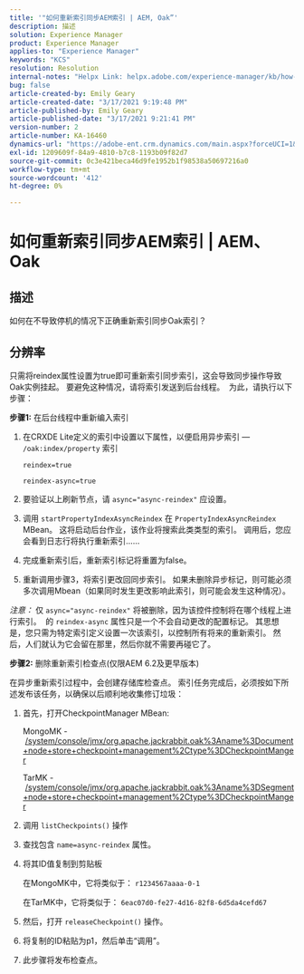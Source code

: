 ```yaml
---
title: '"如何重新索引同步AEM索引 | AEM, Oak”'
description: 描述
solution: Experience Manager
product: Experience Manager
applies-to: "Experience Manager"
keywords: "KCS"
resolution: Resolution
internal-notes: "Helpx Link: helpx.adobe.com/experience-manager/kb/how-to-reindex-a-synchronous-AEM-index-AEM-Oak.html"
bug: false
article-created-by: Emily Geary
article-created-date: "3/17/2021 9:19:48 PM"
article-published-by: Emily Geary
article-published-date: "3/17/2021 9:21:41 PM"
version-number: 2
article-number: KA-16460
dynamics-url: "https://adobe-ent.crm.dynamics.com/main.aspx?forceUCI=1&pagetype=entityrecord&etn=knowledgearticle&id=3613fb7d-6687-eb11-a812-000d3a593216"
exl-id: 1209609f-84a9-4810-b7c8-1193b09f82d7
source-git-commit: 0c3e421beca46d9fe1952b1f98538a50697216a0
workflow-type: tm+mt
source-wordcount: '412'
ht-degree: 0%

---
```


# 如何重新索引同步AEM索引 | AEM、Oak

## 描述


如何在不导致停机的情况下正确重新索引同步Oak索引？


## 分辨率


只需将reindex属性设置为true即可重新索引同步索引，这会导致同步操作导致Oak实例挂起。 要避免这种情况，请将索引发送到后台线程。  为此，请执行以下步骤：

<b>步骤1:</b> 在后台线程中重新编入索引

1. 在CRXDE Lite定义的索引中设置以下属性，以便启用异步索引 —  `/oak:index/property` 索引

   `reindex=true`

   `reindex-async=true`
2. 要验证以上刷新节点，请 `async="async-reindex"` 应设置。
3. 调用 `startPropertyIndexAsyncReindex` 在 `PropertyIndexAsyncReindex` MBean。 这将启动后台作业，该作业将搜索此类类型的索引。 调用后，您应会看到日志行将执行重新索引……
4. 完成重新索引后，重新索引标记将重置为false。
5. 重新调用步骤3，将索引更改回同步索引。 如果未删除异步标记，则可能必须多次调用Mbean（如果同时发生更改影响此索引，则可能会发生这种情况）。



*注意：* 仅 `async="async-reindex"` 将被删除，因为该控件控制将在哪个线程上进行索引。  的 `reindex-async` 属性只是一个不会自动更改的配置标记。 其思想是，您只需为特定索引定义设置一次该索引，以控制所有将来的重新索引。 然后，人们就认为它会留在那里，然后你就不需要再碰它了。


<b>步骤2:</b> 删除重新索引检查点(仅限AEM 6.2及更早版本)

在异步重新索引过程中，会创建存储库检查点。 索引任务完成后，必须按如下所述发布该任务，以确保以后顺利地收集修订垃圾：

1. 首先，打开CheckpointManager MBean:

   MongoMK - [/system/console/jmx/org.apache.jackrabbit.oak%3Aname%3Document+node+store+checkpoint+management%2Ctype%3DCheckpointManger](http://localhost:4502/system/console/jmx/org.apache.jackrabbit.oak%3Aname%3DDocument+node+store+checkpoint+management%2Ctype%3DCheckpointManger)

   TarMK - [/system/console/jmx/org.apache.jackrabbit.oak%3Aname%3DSegment+node+store+checkpoint+management%2Ctype%3DCheckpointManger](http://localhost:4502/system/console/jmx/org.apache.jackrabbit.oak%3Aname%3DSegment+node+store+checkpoint+management%2Ctype%3DCheckpointManger)
2. 调用 `listCheckpoints()` 操作
3. 查找包含 `name=async-reindex` 属性。
4. 将其ID值复制到剪贴板

   在MongoMK中，它将类似于： `r1234567aaaa-0-1`

   在TarMK中，它将类似于： `6eac07d0-fe27-4d16-82f8-6d5da4cefd67`
5. 然后，打开 `releaseCheckpoint()` 操作。
6. 将复制的ID粘贴为p1，然后单击“调用”。
7. 此步骤将发布检查点。
